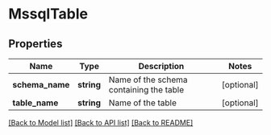 # MssqlTable

## Properties
Name | Type | Description | Notes
------------ | ------------- | ------------- | -------------
**schema_name** | **string** | Name of the schema containing the table | [optional] 
**table_name** | **string** | Name of the table | [optional] 

[[Back to Model list]](../README.md#documentation-for-models) [[Back to API list]](../README.md#documentation-for-api-endpoints) [[Back to README]](../README.md)


